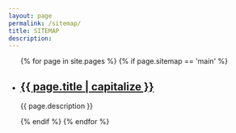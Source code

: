 ```yaml
---
layout: page
permalink: /sitemap/
title: SITEMAP
description: 
---
```


<ul class="post-list">
{% for page in site.pages %}
     {% if page.sitemap == 'main' %}
        <!-- initial for loop content goes here-->
    <li>
        <h2><a class="poem-title" href="{{ page.url | prepend: site.baseurl }}">{{ page.title | capitalize }}</a></h2>
      <p class="post-meta">{{ page.description }}</p>
      </li>
       {% endif %}
{% endfor %}
</ul>
